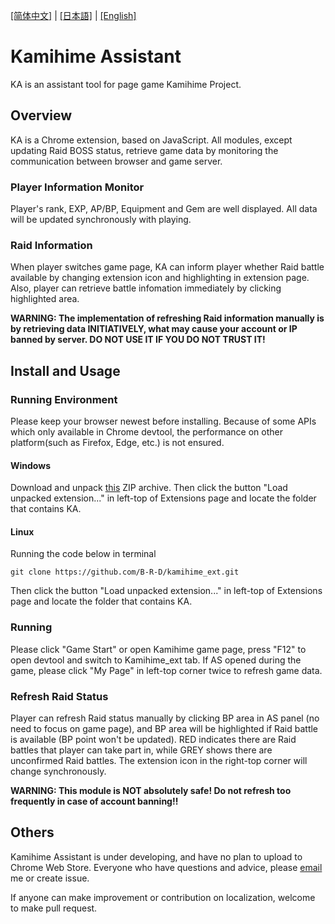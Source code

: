 [[简体中文]](https://github.com/B-R-D/kamihime_ext/blob/master/README-zh-CN.md) | [[日本語]]() | [[English]](https://github.com/B-R-D/kamihime_ext/blob/master/README.md)

# Kamihime Assistant
KA is an assistant tool for page game Kamihime Project.

## Overview
KA is a Chrome extension, based on JavaScript.
All modules, except updating Raid BOSS status, retrieve game data by monitoring the communication between browser and game server.
### Player Information Monitor
Player's rank, EXP, AP/BP, Equipment and Gem are well displayed. All data will be updated synchronously with playing.
### Raid Information
When player switches game page, KA can inform player whether Raid battle available by changing extension icon and highlighting in extension page. Also, player can retrieve battle infomation immediately by clicking highlighted area.

**WARNING: The implementation of refreshing Raid information manually is by retrieving data INITIATIVELY, what may cause your account or IP banned by server. DO NOT USE IT IF YOU DO NOT TRUST IT!**

## Install and Usage

### Running Environment
Please keep your browser newest before installing. Because of some APIs which only available in Chrome devtool, the performance on other platform(such as Firefox, Edge, etc.) is not ensured.
#### Windows
Download and unpack [this](https://github.com/B-R-D/kamihime_ext/releases) ZIP archive. Then click the button "Load unpacked extension..." in left-top of Extensions page and locate the folder that contains KA.
#### Linux
Running the code below in terminal
```shell
git clone https://github.com/B-R-D/kamihime_ext.git
```
Then click the button "Load unpacked extension..." in left-top of Extensions page and locate the folder that contains KA.
### Running
Please click "Game Start" or open Kamihime game page, press "F12" to open devtool and switch to Kamihime_ext tab. If AS opened during the game, please click "My Page" in left-top corner twice to refresh game data.
### Refresh Raid Status
Player can refresh Raid status manually by clicking BP area in AS panel (no need to focus on game page), and BP area will be highlighted if Raid battle is available (BP point won't be updated). RED indicates there are Raid battles that player can take part in, while GREY shows there are unconfirmed Raid battles. The extension icon in the right-top corner will change synchronously.

**WARNING: This module is NOT absolutely safe! Do not refresh too frequently in case of account banning!!**

## Others
Kamihime Assistant is under developing, and have no plan to upload to Chrome Web Store. Everyone who have questions and advice, please [email](mailto:xingxuanma@gmail.com) me or create issue.

If anyone can make improvement or contribution on localization, welcome to make pull request.
